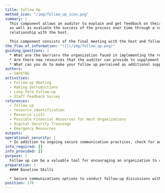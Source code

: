 ```yaml
---
title: Follow Up
method_icon: "/img/follow_up_icon.png"
summary: |
  This component allows an auditor to explain and get feedback on their report
  as well as evaluate the success of the process over time through a continued
  relationship with the host.

  This component consists of the final meeting with the host and following up with them after a period of a few months to see if they need further assistance, are willing to share their experience working with any of the recommended resources, or as new resources are identified.
the_flow_of_information: "![](/img/follow_up.png)"
guiding_questions: |
  * What are the barriers the organization faced in implementing the recommended risk mitigation plan?
  * Are there new resources that the auditor can provide to supplement the original audit?
  * What can you do to make your follow up perceived as additional support instead of as an evaluation of their success?
authors:
  - SAFETAG
activities:
  - Follow-up Meeting
  - Making Introductions
  - Long-Term Follow-up
  - Staff Feedback Survey
references:
  - follow_up
  - resource_identification
  - Resource Lists
  - Possible Financial Resources for Host Organizations
  - Digital Security Trainings
  - Emergency Resources
outputs: _
operational_security: |
  * In addition to ongoing secure communication practices, check for any changes in keys or other authentication changes. If these occur re-verify this information using out of band means.
info_required: []
info_provided: []
purpose: |
  Follow up can be a valuable tool for encouraging an organization to continue their digital security process. But, follow up needs to be desired by an organization and achievable for the auditor. As such, follow up must be minimally intrusive on both the auditor and the host's time.
preparation: |
  #### Baseline Skills

  * Secure communications options to conduct follow-up discussions with organization
position: 170
---
```

